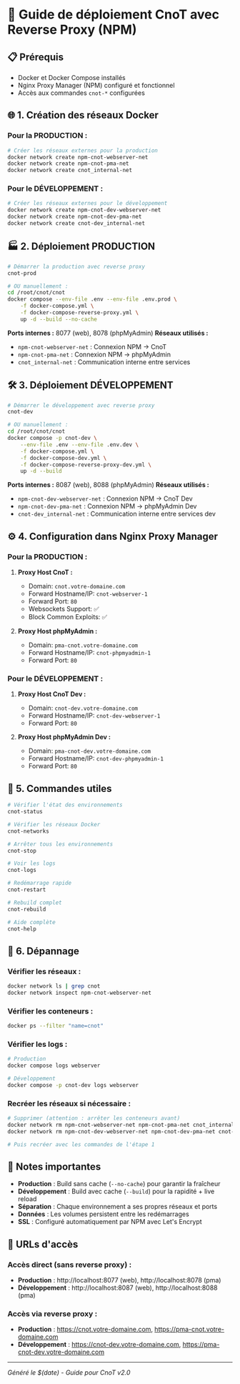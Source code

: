 # 🚀 Guide de déploiement CnoT avec Reverse Proxy (NPM)

## 📋 Prérequis
- Docker et Docker Compose installés
- Nginx Proxy Manager (NPM) configuré et fonctionnel
- Accès aux commandes `cnot-*` configurées

## 🌐 1. Création des réseaux Docker

### Pour la PRODUCTION :
```bash
# Créer les réseaux externes pour la production
docker network create npm-cnot-webserver-net
docker network create npm-cnot-pma-net
docker network create cnot_internal-net
```

### Pour le DÉVELOPPEMENT :
```bash
# Créer les réseaux externes pour le développement
docker network create npm-cnot-dev-webserver-net
docker network create npm-cnot-dev-pma-net
docker network create cnot-dev_internal-net
```

## 🏭 2. Déploiement PRODUCTION

```bash
# Démarrer la production avec reverse proxy
cnot-prod

# OU manuellement :
cd /root/cnot/cnot
docker compose --env-file .env --env-file .env.prod \
    -f docker-compose.yml \
    -f docker-compose-reverse-proxy.yml \
    up -d --build --no-cache
```

**Ports internes :** 8077 (web), 8078 (phpMyAdmin)
**Réseaux utilisés :**
- `npm-cnot-webserver-net` : Connexion NPM → CnoT
- `npm-cnot-pma-net` : Connexion NPM → phpMyAdmin  
- `cnot_internal-net` : Communication interne entre services

## 🛠️ 3. Déploiement DÉVELOPPEMENT

```bash
# Démarrer le développement avec reverse proxy
cnot-dev

# OU manuellement :
cd /root/cnot/cnot
docker compose -p cnot-dev \
    --env-file .env --env-file .env.dev \
    -f docker-compose.yml \
    -f docker-compose-dev.yml \
    -f docker-compose-reverse-proxy-dev.yml \
    up -d --build
```

**Ports internes :** 8087 (web), 8088 (phpMyAdmin)
**Réseaux utilisés :**
- `npm-cnot-dev-webserver-net` : Connexion NPM → CnoT Dev
- `npm-cnot-dev-pma-net` : Connexion NPM → phpMyAdmin Dev
- `cnot-dev_internal-net` : Communication interne entre services dev

## ⚙️ 4. Configuration dans Nginx Proxy Manager

### Pour la PRODUCTION :
1. **Proxy Host CnoT :**
   - Domain: `cnot.votre-domaine.com`
   - Forward Hostname/IP: `cnot-webserver-1`
   - Forward Port: `80`
   - Websockets Support: ✅
   - Block Common Exploits: ✅

2. **Proxy Host phpMyAdmin :**
   - Domain: `pma-cnot.votre-domaine.com`
   - Forward Hostname/IP: `cnot-phpmyadmin-1`
   - Forward Port: `80`

### Pour le DÉVELOPPEMENT :
1. **Proxy Host CnoT Dev :**
   - Domain: `cnot-dev.votre-domaine.com`
   - Forward Hostname/IP: `cnot-dev-webserver-1`
   - Forward Port: `80`

2. **Proxy Host phpMyAdmin Dev :**
   - Domain: `pma-cnot-dev.votre-domaine.com`
   - Forward Hostname/IP: `cnot-dev-phpmyadmin-1`
   - Forward Port: `80`

## 🔧 5. Commandes utiles

```bash
# Vérifier l'état des environnements
cnot-status

# Vérifier les réseaux Docker
cnot-networks

# Arrêter tous les environnements
cnot-stop

# Voir les logs
cnot-logs

# Redémarrage rapide
cnot-restart

# Rebuild complet
cnot-rebuild

# Aide complète
cnot-help
```

## 🐛 6. Dépannage

### Vérifier les réseaux :
```bash
docker network ls | grep cnot
docker network inspect npm-cnot-webserver-net
```

### Vérifier les conteneurs :
```bash
docker ps --filter "name=cnot"
```

### Vérifier les logs :
```bash
# Production
docker compose logs webserver

# Développement  
docker compose -p cnot-dev logs webserver
```

### Recréer les réseaux si nécessaire :
```bash
# Supprimer (attention : arrêter les conteneurs avant)
docker network rm npm-cnot-webserver-net npm-cnot-pma-net cnot_internal-net
docker network rm npm-cnot-dev-webserver-net npm-cnot-dev-pma-net cnot-dev_internal-net

# Puis recréer avec les commandes de l'étape 1
```

## 📝 Notes importantes

- **Production** : Build sans cache (`--no-cache`) pour garantir la fraîcheur
- **Développement** : Build avec cache (`--build`) pour la rapidité + live reload
- **Séparation** : Chaque environnement a ses propres réseaux et ports
- **Données** : Les volumes persistent entre les redémarrages
- **SSL** : Configuré automatiquement par NPM avec Let's Encrypt

## 🔗 URLs d'accès

### Accès direct (sans reverse proxy) :
- **Production** : http://localhost:8077 (web), http://localhost:8078 (pma)
- **Développement** : http://localhost:8087 (web), http://localhost:8088 (pma)

### Accès via reverse proxy :
- **Production** : https://cnot.votre-domaine.com, https://pma-cnot.votre-domaine.com
- **Développement** : https://cnot-dev.votre-domaine.com, https://pma-cnot-dev.votre-domaine.com

---
*Généré le $(date) - Guide pour CnoT v2.0*
